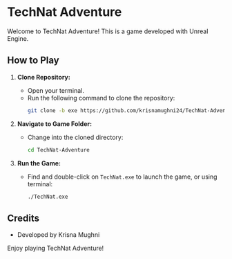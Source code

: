 # TechNat Adventure

Welcome to TechNat Adventure! This is a game developed with Unreal Engine.

## How to Play

1. **Clone Repository:**
   - Open your terminal.
   - Run the following command to clone the repository:
     ```bash
     git clone -b exe https://github.com/krisnamughni24/TechNat-Adventure.git
     ```

2. **Navigate to Game Folder:**
   - Change into the cloned directory:
     ```bash
     cd TechNat-Adventure
     ```

3. **Run the Game:**
   - Find and double-click on `TechNat.exe` to launch the game, or using terminal:
     ```bash
     ./TechNat.exe
     ```

## Credits

- Developed by Krisna Mughni

Enjoy playing TechNat Adventure!

